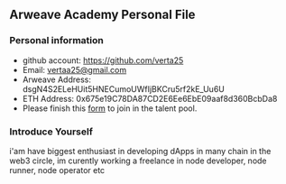 ## Arweave Academy Personal File

### Personal information

- github account: https://github.com/verta25
- Email: vertaa25@gmail.com
- Arweave Address: dsgN4S2ELeHUit5HNECumoUWfIjBKCru5rf2kE_Uu6U
- ETH Address: 0x675e19C78DA87CD2E6Ee6EbE09aaf8d360BcbDa8
- Please finish this [form](https://docs.google.com/forms/d/e/1FAIpQLSfWA5fIIcBgmRppm3jNz5vmf9Mai_QMVil-2pO4r7YKn_Zhtw/viewform?usp=sf_link) to join in the talent pool.

### Introduce Yourself
 i'am have biggest enthusiast in developing dApps in many chain in the web3 circle, im curently working a freelance in node developer, node runner, node operator etc
